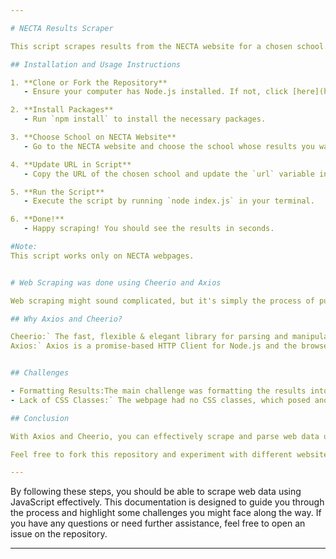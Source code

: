 ```yaml
---

# NECTA Results Scraper

This script scrapes results from the NECTA website for a chosen school.

## Installation and Usage Instructions

1. **Clone or Fork the Repository**
   - Ensure your computer has Node.js installed. If not, click [here](https://nodejs.org/) to install Node.js.

2. **Install Packages**
   - Run `npm install` to install the necessary packages.

3. **Choose School on NECTA Website**
   - Go to the NECTA website and choose the school whose results you want to scrape.

4. **Update URL in Script**
   - Copy the URL of the chosen school and update the `url` variable in the `index.js` file with this URL.

5. **Run the Script**
   - Execute the script by running `node index.js` in your terminal.

6. **Done!**
   - Happy scraping! You should see the results in seconds.

#Note:
This script works only on NECTA webpages.


# Web Scraping was done using Cheerio and Axios

Web scraping might sound complicated, but it's simply the process of pulling out data from websites. Most of the time, we normally use Python for the job. But that doesn’t mean JavaScript can't do the job. There are many ways to scrape a website using JavaScript. For this project, we are going to use Axios and Cheerio to complete the job.

## Why Axios and Cheerio?

Cheerio:` The fast, flexible & elegant library for parsing and manipulating HTML and XML.  
Axios:` Axios is a promise-based HTTP Client for Node.js and the browser.


## Challenges

- Formatting Results:The main challenge was formatting the results into an array of objects. This required a lot of thinking and maneuvering to make the data look as it was requested.
- Lack of CSS Classes:` The webpage had no CSS classes, which posed another challenge. When using Cheerio for scraping data, CSS selectors are crucial. Since CSS was not there, I had to collect all data with the `table` element.

## Conclusion

With Axios and Cheerio, you can effectively scrape and parse web data using JavaScript. These tools provide a simple yet powerful way to perform web scraping tasks, making it easier to collect and manipulate data as needed.

Feel free to fork this repository and experiment with different websites. Happy scraping!

---
```


By following these steps, you should be able to scrape web data using JavaScript effectively. This documentation is designed to guide you through the process and highlight some challenges you might face along the way. If you have any questions or need further assistance, feel free to open an issue on the repository.

---

